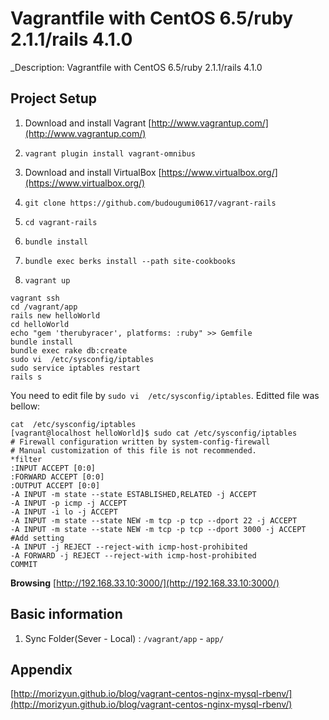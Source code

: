 # Vagrantfile with CentOS 6.5/ruby 2.1.1/rails 4.1.0

_Description: Vagrantfile with CentOS 6.5/ruby 2.1.1/rails 4.1.0

## Project Setup

1. Download and install Vagrant [http://www.vagrantup.com/](http://www.vagrantup.com/)

2. `vagrant plugin install vagrant-omnibus`

3. Download and install VirtualBox [https://www.virtualbox.org/](https://www.virtualbox.org/)

4. `git clone https://github.com/budougumi0617/vagrant-rails`

5. `cd vagrant-rails`

6. `bundle install`

7. `bundle exec berks install --path site-cookbooks`

8. `vagrant up`



```
vagrant ssh
cd /vagrant/app
rails new helloWorld
cd helloWorld
echo "gem 'therubyracer', platforms: :ruby" >> Gemfile
bundle install
bundle exec rake db:create
sudo vi  /etc/sysconfig/iptables
sudo service iptables restart
rails s
```

You need to edit file by `sudo vi  /etc/sysconfig/iptables`.
Editted file was bellow:

```
cat  /etc/sysconfig/iptables
[vagrant@localhost helloWorld]$ sudo cat /etc/sysconfig/iptables
# Firewall configuration written by system-config-firewall
# Manual customization of this file is not recommended.
*filter
:INPUT ACCEPT [0:0]
:FORWARD ACCEPT [0:0]
:OUTPUT ACCEPT [0:0]
-A INPUT -m state --state ESTABLISHED,RELATED -j ACCEPT
-A INPUT -p icmp -j ACCEPT
-A INPUT -i lo -j ACCEPT
-A INPUT -m state --state NEW -m tcp -p tcp --dport 22 -j ACCEPT
-A INPUT -m state --state NEW -m tcp -p tcp --dport 3000 -j ACCEPT #Add setting
-A INPUT -j REJECT --reject-with icmp-host-prohibited
-A FORWARD -j REJECT --reject-with icmp-host-prohibited
COMMIT
```

**Browsing** [http://192.168.33.10:3000/](http://192.168.33.10:3000/)

## Basic information

1. Sync Folder(Sever - Local) : `/vagrant/app` - `app/`


## Appendix
[http://morizyun.github.io/blog/vagrant-centos-nginx-mysql-rbenv/](http://morizyun.github.io/blog/vagrant-centos-nginx-mysql-rbenv/)
